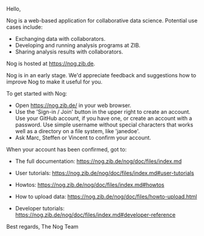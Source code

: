 Hello,

Nog is a web-based application for collaborative data science.  Potential use
cases include:

 - Exchanging data with collaborators.
 - Developing and running analysis programs at ZIB.
 - Sharing analysis results with collaborators.

Nog is hosted at <https://nog.zib.de>.

Nog is in an early stage.  We'd appreciate feedback and suggestions how to
improve Nog to make it useful for you.

To get started with Nog:

 - Open <https://nog.zib.de/> in your web browser.
 - Use the 'Sign-in / Join' button in the upper right to create an account.
   Use your GitHub account, if you have one, or create an account with
   a password.  Use simple username without special characters that works well
   as a directory on a file system, like 'janedoe'.
 - Ask Marc, Steffen or Vincent to confirm your account.

When your account has been confirmed, got to:

 - The full documentation: <https://nog.zib.de/nog/doc/files/index.md>
 - User tutorials: <https://nog.zib.de/nog/doc/files/index.md#user-tutorials>

 - Howtos: <https://nog.zib.de/nog/doc/files/index.md#howtos>
 - How to upload data: <https://nog.zib.de/nog/doc/files/howto-upload.html>

 - Developer tutorials: <https://nog.zib.de/nog/doc/files/index.md#developer-reference>

Best regards,
  The Nog Team

